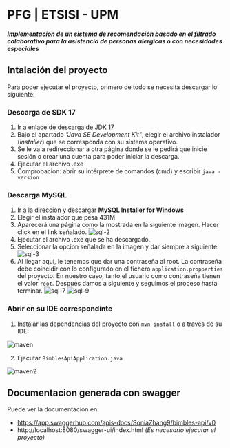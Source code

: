 # PFG | ETSISI - UPM 
***Implementación de un sistema de recomendación basado en el filtrado colaborativo para la asistencia de personas alergicas o con necesidades especiales***

## Intalación del proyecto
Para poder ejecutar el proyecto, primero de todo se necesita descargar lo siguiente:
### Descarga de SDK 17
1. Ir a enlace de [descarga de JDK 17](https://www.oracle.com/java/technologies/javase/jdk17-archive-downloads.html)
2. Bajo el apartado *"Java SE Development Kit"*, elegir el archivo instalador (*installer*)
que se corresponda con su sistema operativo.
3. Se le va a redireccionar a otra página donde se le pedirá que inicie
sesión o crear una cuenta para poder iniciar la descarga.
4. Ejecutar el archivo .exe
5. Comprobacion: abrir su intérprete de comandos (cmd) y escribir
`java -version`

### Descarga MySQL
1. Ir a la [dirección](https://dev.mysql.com/downloads) y descargar **MySQL
Installer for Windows**
2. Elegir el instalador que pesa 431M
3. Aparecerá una página como la mostrada en la siguiente imagen. Hacer
click en el link señalado.
![sql-2](https://user-images.githubusercontent.com/78765878/217398050-7fee4231-b5e1-4b06-ad36-4d7c201283ce.PNG)
4. Ejecutar el archivo .exe que se ha descargado.
5. Seleccionar la opcion señalada en la imagen y dar siempre a siguiente: 
![sql-3](https://user-images.githubusercontent.com/78765878/217398149-24e4cabc-b6b3-4120-b91b-608ed757d059.PNG)
6. Al llegar aquí, le tenemos que dar una contraseña al root. La contraseña debe coincidir con lo configurado en el fichero `application.propperties` del proyecto. En nuestro caso, tanto el usuario como contraseña tienen el valor `root`. Después damos a siguiente y seguimos el proceso hasta terminar.
![sql-7](https://user-images.githubusercontent.com/78765878/217398747-27b434dc-34a0-42e4-9804-4060243068ff.PNG)
![sql-9](https://user-images.githubusercontent.com/78765878/217401882-8176686d-e772-4887-8190-3ab4cce47cdb.PNG)

### Abrir en su IDE correspondinte
1. Instalar las dependencias del proyecto con `mvn install` o a través de su IDE:

![maven](https://user-images.githubusercontent.com/78765878/217403162-bcb299db-28c7-4d18-9f17-22da0e6f41ae.PNG)

2. Ejecutar `BimblesApiApplication.java`

![maven2](https://user-images.githubusercontent.com/78765878/217403161-e4ffab47-cc41-4064-b88d-e68cb4ba0290.PNG)


## Documentacion generada con swagger
Puede ver la documentacion en:

- https://app.swaggerhub.com/apis-docs/SoniaZhang9/bimbles-api/v0
- http://localhost:8080/swagger-ui/index.html *(Es necesario ejecutar el proyecto)*
